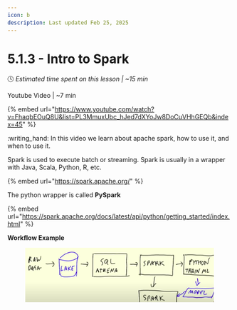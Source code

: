 ```yaml
---
icon: b
description: Last updated Feb 25, 2025
---
```


# 5.1.3 - Intro to Spark

:clock4:  _Estimated time spent on this lesson | \~15 min_

Youtube Video | \~7 min

{% embed url="https://www.youtube.com/watch?v=FhaqbEOuQ8U&list=PL3MmuxUbc_hJed7dXYoJw8DoCuVHhGEQb&index=45" %}

:writing\_hand: In this video we learn about apache spark, how to use it, and when to use it.

Spark is used to execute batch or streaming. Spark is usually in a wrapper with Java, Scala, Python, R, etc.&#x20;

{% embed url="https://spark.apache.org/" %}

The python wrapper is called **PySpark**

{% embed url="https://spark.apache.org/docs/latest/api/python/getting_started/index.html" %}

**Workflow Example**

<figure><img src="../../.gitbook/assets/Screen Shot 2025-02-25 at 6.32.25 PM.png" alt=""><figcaption></figcaption></figure>

